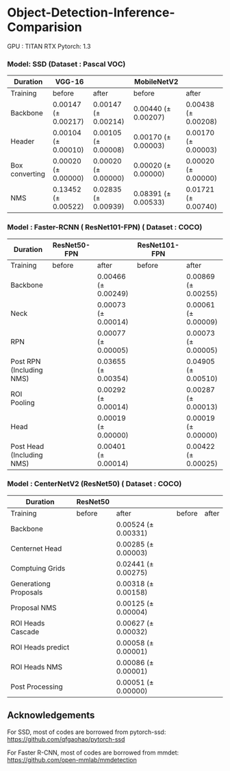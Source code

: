 # Object-Detection-Inference-Comparision

GPU : TITAN RTX
Pytorch: 1.3

### Model: SSD (Dataset : Pascal VOC)

| Duration        | VGG-16   || MobileNetV2    || 
|-----------------|---------|---------|-------|--------|
| Training        | before  | after  | before  | after |
| Backbone        |0.00147 (± 0.00217) | 0.00147 (± 0.00214)  | 0.00440 (± 0.00207) | 0.00438  (± 0.00208) |
| Header          |0.00104 (± 0.00010) | 0.00105 (± 0.00008)  | 0.00170 (± 0.00003)|  0.00170  (± 0.00003) |
| Box converting  |0.00020 (± 0.00000) | 0.00020 (± 0.00000) | 0.00020 (± 0.00000)|  0.00020  (± 0.00000) |
| NMS             |0.13452 (± 0.00522) | 0.02835 (± 0.00939)   | 0.08391 (± 0.00533)|  0.01721  (± 0.00740)|

### Model : Faster-RCNN ( ResNet101-FPN) ( Dataset : COCO)
| Duration                 | ResNet50-FPN ||  ResNet101-FPN           || 
|-----------------         |---------|--------- |-------|--------|
| Training                 | before  | after    | before             | after                    |
| Backbone                 |         | 0.00466 (± 0.00249)         | | 0.00869 (± 0.00255)      |
| Neck                     |         | 0.00073 (± 0.00014)         | | 0.00061 (± 0.00009)      |
| RPN                      |         | 0.00077 (± 0.00005)         | | 0.00073 (± 0.00005)      |
| Post RPN (Including NMS) |         | 0.03655 (± 0.00354)         | | 0.04905 (± 0.00510)      |
| ROI Pooling              |         | 0.00292 (± 0.00014)         | | 0.00287 (± 0.00013)      |
| Head                     |         | 0.00019 (± 0.00000)         | | 0.00019 (± 0.00000)      |
| Post Head (Including NMS)|         | 0.00401 (± 0.00014)         | | 0.00422 (± 0.00025)      |


### Model : CenterNetV2 (ResNet50) ( Dataset : COCO)

| Duration                 |  ResNet50           ||  || 
|-----------------         |---------|--------- |-------|--------|
| Training                 | before  | after    | before  | after |
| Backbone                 |  | 0.00524 (± 0.00331)      | |  |
| Centernet Head           |  | 0.00285 (± 0.00003)      | |  |
| Comptuing Grids          |  | 0.02441 (± 0.00275)      | |  |
| Generationg Proposals    |  | 0.00318 (± 0.00158)      | |  |
| Proposal NMS             |  | 0.00125 (± 0.00004)      | |  |
| ROI Heads Cascade        |  | 0.00627 (± 0.00032)      | |  |
| ROI Heads predict        |  | 0.00058 (± 0.00001)      | |  |
| ROI Heads NMS            |  | 0.00086 (± 0.00001)      | |  |
| Post Processing          |  | 0.00051 (± 0.00000)      | |  |




## Acknowledgements
For SSD, most of codes are borrowed from pytorch-ssd:
https://github.com/qfgaohao/pytorch-ssd

For Faster R-CNN, most of codes are borrowed from mmdet:
https://github.com/open-mmlab/mmdetection
